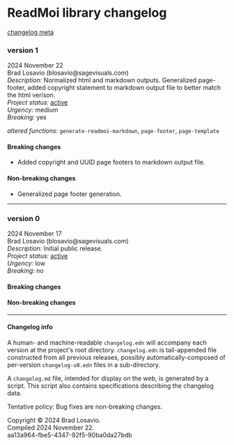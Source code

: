 <body><h1>ReadMoi library changelog</h1><a href="#info">changelog meta</a><section><h3>version 1</h3><p>2024 November 22<br />Brad Losavio (blosavio@sagevisuals.com)<br /><em>Description: </em>Normalized html and markdown outputs. Generalized page-footer, added
 copyright statement to markdown output file to better match the html verison.<br /><em>Project status: </em><a href="https://github.com/metosin/open-source/blob/main/project-status.md">active</a><br /><em>Urgency: </em>medium<br /><em>Breaking: </em>yes</p><p><div><em>altered functions: </em><code>generate-readmoi-markdown</code>, <code>page-footer</code>, <code>page-template</code></div></p><div><h4>Breaking changes</h4><ul><li><div>Added copyright and UUID page footers to markdown output file.</div></li></ul><h4>Non-breaking changes</h4><ul><li><div>Generalized page footer generation.</div></li></ul></div><hr /></section><section><h3>version 0</h3><p>2024 November 17<br />Brad Losavio (blosavio@sagevisuals.com)<br /><em>Description: </em>Initial public release.<br /><em>Project status: </em><a href="https://github.com/metosin/open-source/blob/main/project-status.md">active</a><br /><em>Urgency: </em>low<br /><em>Breaking: </em>no</p><p></p><div><h4>Breaking changes</h4><ul></ul><h4>Non-breaking changes</h4><ul></ul></div><hr /></section><section><h4>Changelog info</h4><p id="info">A human- and machine-readable <code>changelog.edn</code> will accompany each version at the project&apos;s root directory. <code>changelog.edn</code> is tail-appended file constructed from all previous releases, possibly automatically-composed of per-version <code>changelog-v<em>N</em>.edn</code> files in a sub-directory.</p><p>A <code>changelog.md</code> file, intended for display on the web, is generated by a script. This script also contains specifications describing the changelog data.</p><p>Tentative policy: Bug fixes are non-breaking changes.</p></section><p id="page-footer">Copyright © 2024 Brad Losavio.<br />Compiled 2024 November 22.<span id="uuid"><br />aa13a964-fbe5-4347-92f5-90ba0da27bdb</span></p></body>